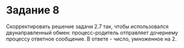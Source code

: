 # Задание 8
Скорректировать решение задачи 2.7 так, чтобы использовался
двунаправленный обмен: процесс-родитель отправляет дочернему процессу
ответное сообщение. В ответе - число, умноженное на 2.
